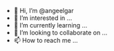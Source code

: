 - 👋 Hi, I’m @angeelgar
- 👀 I’m interested in ...
- 🌱 I’m currently learning ...
- 💞️ I’m looking to collaborate on ...
- 📫 How to reach me ...

<!---
angeelgar/angeelgar is a ✨ special ✨ repository because its `README.md` (this file) appears on your GitHub profile.
You can click the Preview link to take a look at your changes.
--->
